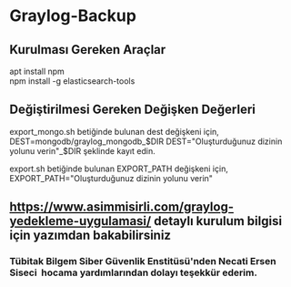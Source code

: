 # Graylog-Backup
## Kurulması Gereken Araçlar
apt install npm  
npm install -g elasticsearch-tools


## Değiştirilmesi Gereken Değişken Değerleri

export_mongo.sh betiğinde bulunan dest değişkeni için, DEST=mongodb/graylog_mongodb_$DIR DEST="Oluşturduğunuz dizinin yolunu verin"_$DIR şeklinde kayıt edin.

export.sh betiğinde bulunan EXPORT_PATH değişkeni için, EXPORT_PATH="Oluşturduğunuz dizinin yolunu verin"

## https://www.asimmisirli.com/graylog-yedekleme-uygulamasi/ detaylı kurulum bilgisi için yazımdan bakabilirsiniz



### Tübitak Bilgem Siber Güvenlik Enstitüsü'nden Necati Ersen Siseci  hocama yardımlarından dolayı teşekkür ederim.

